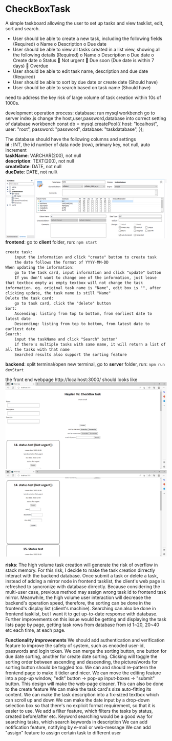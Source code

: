 # CheckBoxTask
A simple taskboard allowing the user to set up tasks and view tasklist, edit, sort and search.

-	User should be able to create a new task, including the following fields (Required)
o	Name
o	Description
o	Due date
-	User should be able to view all tasks created in a list view, showing all the following details (Required)
o	Name
o	Description
o	Due date
o	Create date
o	Status
	Not urgent
	Due soon (Due date is within 7 days)
	Overdue
-	User should be able to edit task name, description and due date (Required)
-	User should be able to sort by due date or create date (Should have)
-	User should be able to search based on task name (Should have)

need to address the key risk of large volume of task creation within 10s of 1000s.

development operation process:
database:
run mysql workbench
go to server index.js
change the host,user,password,database into correct setting of database workbench
const db = mysql.createPool({
    host: "localhost",
    user: "root",
    password: "password",
    database: "taskdatabase",
});

The database should have the following columns and settings\
**id** : INT, the id number of data node (row), primary key, not null, auto increment\
**taskName**: VARCHAR(200), not null\
**description**: TEXT(200), not null\
**createDate**: DATE, not null\
**dueDate**: DATE, not null\

![](MySQL_Workbench_setup.png)
**frontend**:
go to **client** folder, run:
    `npm start`

    create task:
        input the information and click "create" button to create task
        the date follows the format of YYYY-MM-DD
    When updating the information:
        go to the task card, input information and click "update" button
        If you don't want to change one of the information, just leave that textbox empty as empty textbox will not change the task information. eg. original task name is "Name", edit box is "", after clicking update, the task name is still "Name"
    Delete the task card:
        go to task card, click the "delete" button
    Sort:
        Ascending: listing from top to bottom, from earliest date to latest date
        Descending: listing from top to bottom, from latest date to earliest date
    Search:
        input the taskName and click "Search" button"
        if there's multiple tasks with same name, it will return a list of all the tasks with that name
        Searched results also support the sorting feature

**backend**:
split terminal/open new terminal, go to **server** folder, run:
    `npm run devStart`

the front end webpage http://localhost:3000/ should looks like
![](front_end_page.png)
![](task_cards.png)

**risks**:
The high volume task creation will generate the risk of overflow in stack memory. For this risk, I decide to make the task creation dirrectly interact with the backend database. 
Once submit a task or delete a task, instead of adding a mirror node in frontend tasklist, the client's web page is refreshed to syncronize with database dirrectly. Because considering the multi-user case, previous method may assign wrong task id to frontend task mirror.
Meanwhile, the high volume user interaction will decrease the backend's operation speed, therefore, the sorting can be done in the frontend's display list (client's machine). Searching can also be done in frontend tasklist, but I want it to get up-to-date response with database.
Further improvements on this issue would be getting and displaying the task lists page by page, getting task rows from database from id 1~20, 20~40 etc each time, at each page.

**Functionality improvements**
We should add authentication and verification feature to improve the safety of system, such as encoded user-id, passwords and login token.
We can merge the sorting button, one button for due date sorting, another for create date sorting. Clicking will toggle the sorting order between ascending and descending, the picture/words for sorting button should be toggled too.
We can and should re-pattern the frontend page to make it tidier and nicer.
We can move the editing feature into a pop-up window, "edit" button -> pop-up input-boxes -> "submit" button. This design will make the web-page cleaner. This can also be done to the create feature
We can make the task card's size auto-fitting its content.
We can make the task description into a fix-sized textbox which can scroll up and down
We can make the date input by a drop-down selection box so that there's no explicit format requirement, so that it is easier to use.
We add a filter feature, which filters the tasks by status, created before/after etc.
Keyword searching would be a good way for searching tasks, which search keywords in description
We can add notification feature, notifying by e-mail or web-message
We can add "assign" feature to assign certain task to different user

